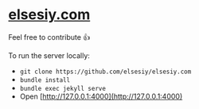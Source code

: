 <h1><a href="https://elsesiy.com/" target="_blank">elsesiy.com</a></h1>

Feel free to contribute 👍 

To run the server locally:

- `git clone https://github.com/elsesiy/elsesiy.com`
- `bundle install`
- `bundle exec jekyll serve`
- Open [http://127.0.0.1:4000](http://127.0.0.1:4000)
